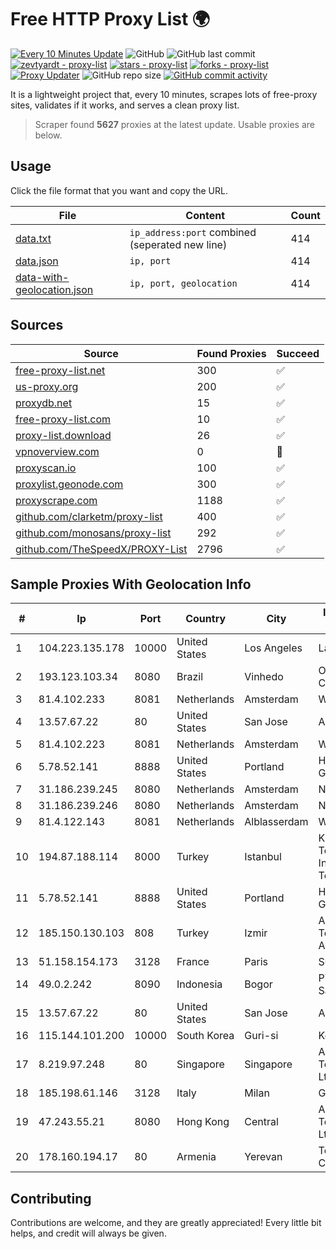 
# Free HTTP Proxy List 🌍

[![Every 10 Minutes Update](https://github.com/mertguvencli/http-proxy-list/actions/workflows/main.yml/badge.svg?branch=main)](https://github.com/mertguvencli/http-proxy-list/actions/workflows/main.yml)
![GitHub](https://img.shields.io/github/license/mertguvencli/http-proxy-list)
![GitHub last commit](https://img.shields.io/github/last-commit/mertguvencli/http-proxy-list)
[![zevtyardt - proxy-list](https://img.shields.io/static/v1?label=zevtyardt&message=proxy-list&color=blue&logo=github)](https://github.com/zevtyardt/proxy-list "Go to GitHub repo")
[![stars - proxy-list](https://img.shields.io/github/stars/zevtyardt/proxy-list?style=social)](https://github.com/zevtyardt/proxy-list)
[![forks - proxy-list](https://img.shields.io/github/forks/zevtyardt/proxy-list?style=social)](https://github.com/zevtyardt/proxy-list)
[![Proxy Updater](https://github.com/zevtyardt/proxy-list/workflows/Proxy%20Updater/badge.svg)](https://github.com/zevtyardt/proxy-list/actions?query=workflow:"Proxy+Updater")
![GitHub repo size](https://img.shields.io/github/repo-size/zevtyardt/proxy-list)
[![GitHub commit activity](https://img.shields.io/github/commit-activity/m/zevtyardt/proxy-list?logo=commits)](https://github.com/zevtyardt/proxy-list/commits/main)

It is a lightweight project that, every 10 minutes, scrapes lots of free-proxy sites, validates if it works, and serves a clean proxy list.

> Scraper found **5627** proxies at the latest update. Usable proxies are below.

## Usage

Click the file format that you want and copy the URL.

|File|Content|Count|
|----|-------|-----|
|[data.txt](https://raw.githubusercontent.com/mertguvencli/http-proxy-list/main/proxy-list/data.txt)|`ip_address:port` combined (seperated new line)|414|
|[data.json](https://raw.githubusercontent.com/mertguvencli/http-proxy-list/main/proxy-list/data.json)|`ip, port`|414|
|[data-with-geolocation.json](https://raw.githubusercontent.com/mertguvencli/http-proxy-list/main/proxy-list/data-with-geolocation.json)|`ip, port, geolocation`|414|

## Sources

|Source|Found Proxies|Succeed|
|------|-------------|-------|
|[free-proxy-list.net](https://free-proxy-list.net)|300|✅|
|[us-proxy.org](https://www.us-proxy.org)|200|✅|
|[proxydb.net](http://proxydb.net)|15|✅|
|[free-proxy-list.com](https://free-proxy-list.com/?page=&port=&type%5B%5D=http&type%5B%5D=https&up_time=0&search=Search)|10|✅|
|[proxy-list.download](https://www.proxy-list.download/HTTP)|26|✅|
|[vpnoverview.com](https://vpnoverview.com/privacy/anonymous-browsing/free-proxy-servers)|0|🚫|
|[proxyscan.io](https://www.proxyscan.io)|100|✅|
|[proxylist.geonode.com](https://proxylist.geonode.com/api/proxy-list?limit=300&page=1&sort_by=lastChecked&sort_type=desc&protocols=http,https)|300|✅|
|[proxyscrape.com](https://api.proxyscrape.com/v2/?request=displayproxies&protocol=http&timeout=10000&country=all&ssl=all&anonymity=all)|1188|✅|
|[github.com/clarketm/proxy-list](https://raw.githubusercontent.com/clarketm/proxy-list/master/proxy-list-raw.txt)|400|✅|
|[github.com/monosans/proxy-list](https://raw.githubusercontent.com/monosans/proxy-list/main/proxies/http.txt)|292|✅|
|[github.com/TheSpeedX/PROXY-List](https://raw.githubusercontent.com/TheSpeedX/PROXY-List/master/http.txt)|2796|✅|


## Sample Proxies With Geolocation Info

|#|Ip|Port|Country|City|Internet Service Provider|
|-|--|----|-------|----|-------------------------|
|1|104.223.135.178|10000|United States|Los Angeles|LayerHost|
|2|193.123.103.34|8080|Brazil|Vinhedo|Oracle Corporation|
|3|81.4.102.233|8081|Netherlands|Amsterdam|WeservIT|
|4|13.57.67.22|80|United States|San Jose|Amazon.com, Inc.|
|5|81.4.102.223|8081|Netherlands|Amsterdam|WeservIT|
|6|5.78.52.141|8888|United States|Portland|Hetzner Online GmbH|
|7|31.186.239.245|8080|Netherlands|Amsterdam|NetSkope Inc|
|8|31.186.239.246|8080|Netherlands|Amsterdam|NetSkope Inc|
|9|81.4.122.143|8081|Netherlands|Alblasserdam|WeservIT|
|10|194.87.188.114|8000|Turkey|Istanbul|Kadir Huseyin Tezcan Nosspeed Internet Teknolojileri|
|11|5.78.52.141|8888|United States|Portland|Hetzner Online GmbH|
|12|185.150.130.103|808|Turkey|Izmir|Alastyr Telekomunikasyon A.S.|
|13|51.158.154.173|3128|France|Paris|SCALEWAY|
|14|49.0.2.242|8090|Indonesia|Bogor|PT Usaha Adi Sanggoro|
|15|13.57.67.22|80|United States|San Jose|Amazon.com, Inc.|
|16|115.144.101.200|10000|South Korea|Guri-si|Korea Telecom|
|17|8.219.97.248|80|Singapore|Singapore|Alibaba (US) Technology Co., Ltd.|
|18|185.198.61.146|3128|Italy|Milan|Global Router LLC|
|19|47.243.55.21|8080|Hong Kong|Central|Alibaba (US) Technology Co., Ltd.|
|20|178.160.194.17|80|Armenia|Yerevan|Telecom Armenia CJSC|



## Contributing

Contributions are welcome, and they are greatly appreciated! Every
little bit helps, and credit will always be given.

